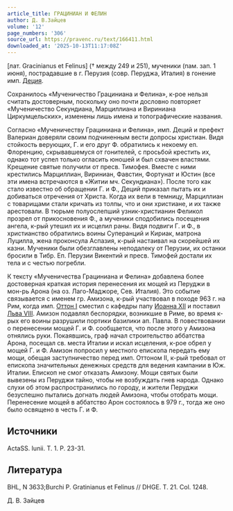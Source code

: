 ```yaml
---
article_title: ГРАЦИНИАН И ФЕЛИН
author: Д. В.Зайцев
volume: '12'
page_numbers: '306'
source_url: https://pravenc.ru/text/166411.html
downloaded_at: '2025-10-13T11:17:08Z'
---
```


[лат. Gracinianus et Felinus] († между 249 и 251), мученики (пам. зап. 1 июня), пострадавшие в г. Перузия (совр. Перуджа, Италия) в гонение имп. [Деция](https://pravenc.ru/text/Деций.html).

Сохранилось «Мученичество Грациниана и Фелина», к-рое нельзя считать достоверным, поскольку оно почти дословно повторяет «Мученичество Секундиана, Марциллиана и Вириниана Циркумцельских», изменены лишь имена и топографические названия.

Согласно «Мученичеству Грациниана и Фелина», имп. Деций и префект Валериан доверяли своим подчиненным вести допросы христиан. Видя стойкость верующих, Г. и его друг Ф. обратились к некоему еп. Флоренцию, скрывавшемуся от гонителей, с просьбой крестить их, однако тот успел только огласить юношей и был схвачен властями. Крещение святые получили от пресв. Тимофея. Вместе с ними крестились Марциллиан, Вириниан, Фавстин, Фортунат и Юстин (все эти имена встречаются в «Житии мч. Секундиана»). После того как стало известно об обращении Г. и Ф., Деций приказал пытать их и добиваться отречения от Христа. Когда их вели в темницу, Марциллиан с товарищами стали кричать из толпы, что и они христиане, и их также арестовали. В тюрьме полуослепший узник-христианин Феликол прозрел от прикосновения Ф., а мученики сподобились посещения ангела, к-рый утешил их и исцелил раны. Видя подвиги Г. и Ф., в христианство обратились воины Суперанций и Кириак, матрона Луцилла, жена проконсула Аспазия, к-рый настаивал на скорейшей их казни. Мученики были обезглавлены неподалеку от Перузии, их останки бросили в Тибр. Еп. Перузии Викентий и пресв. Тимофей достали их тела и с честью погребли.

К тексту «Мученичества Грациниана и Фелина» добавлена более достоверная краткая история перенесения их мощей из Перуджи в мон-рь Арона (на оз. Лаго-Маджоре, Сев. Италия). Это событие связывается с именем гр. Амизона, к-рый участвовал в походе 963 г. на Рим, когда имп. [Оттон I](<https://pravenc.ru/text/Оттон I.html>) сместил с кафедры папу [Иоанна XII](<https://pravenc.ru/text/Иоанна XII.html>) и поставил [Льва VIII](<https://pravenc.ru/text/Льва VIII.html>). Амизон подавлял беспорядки, возникшие в Риме, во время к-рых его воины разрушили портики базилики ап. Павла. В повествовании о перенесении мощей Г. и Ф. сообщается, что после этого у Амизона отнялись руки. Покаявшись, граф начал строительство аббатства Арона, посещал св. места Италии и искал исцеления, к-рое обрел у мощей Г. и Ф. Амизон попросил у местного епископа передать ему мощи, обещая заступничество перед имп. Оттоном II, к-рый требовал от епископа значительных денежных средств для ведения кампании в Юж. Италии. Епископ не смог отказать Амизону. Мощи святых были вывезены из Перуджи тайно, чтобы не возбуждать гнев народа. Однако слухи об этом распространились по городу, и жители Перуджи безуспешно пытались догнать людей Амизона, чтобы отобрать мощи. Перенесение мощей в аббатство Арон состоялось в 979 г., тогда же оно было освящено в честь Г. и Ф.

## Источники

ActaSS. Iunii. T. 1. P. 23-31.

## Литература

BHL, N 3633;Burchi P. Gratinianus et Felinus // DHGE. T. 21. Col. 1248.

Д. В.  Зайцев
